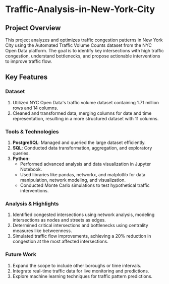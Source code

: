 # Traffic-Analysis-in-New-York-City
## Project Overview 
This project analyzes and optimizes traffic congestion patterns in New York City using the Automated Traffic Volume Counts dataset from the NYC Open Data platform. The goal is to identify key intersections with high traffic congestion, understand bottlenecks, and propose actionable interventions to improve traffic flow.
## Key Features
### Dataset
1. Utilized NYC Open Data's traffic volume dataset containing 1.71 million rows and 14 columns.
2. Cleaned and transformed data, merging columns for date and time representation, resulting in a more structured dataset with 11 columns.
### Tools & Technologies
1. **PostgreSQL**: Managed and queried the large dataset efficiently.
2. **SQL**: Conducted data transformation, aggregation, and exploratory queries.
3. **Python:**
     - Performed advanced analysis and data visualization in Jupyter Notebook.
     - Used libraries like pandas, networkx, and matplotlib for data manipulation, network modeling, and visualization.
     - Conducted Monte Carlo simulations to test hypothetical traffic interventions.
### Analysis & Highlights
1. Identified congested intersections using network analysis, modeling intersections as nodes and streets as edges.
2. Determined critical intersections and bottlenecks using centrality measures like betweenness.
3. Simulated traffic flow improvements, achieving a 20% reduction in congestion at the most affected intersections.
### Future Work
1. Expand the scope to include other boroughs or time intervals.
2. Integrate real-time traffic data for live monitoring and predictions.
3. Explore machine learning techniques for traffic pattern predictions.

